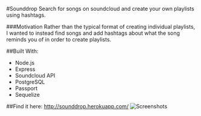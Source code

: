 #Sounddrop 
Search for songs on soundcloud and create your own playlists using hashtags.

###Motivation
Rather than the typical format of creating individual playlists, I wanted to instead find songs and add hashtags about what the song reminds you of in order to create playlists. 
		
##Built With:
* Node.js
* Express
* Soundcloud API
* PostgreSQL
* Passport
* Sequelize

##Find it here:
http://sounddrop.herokuapp.com/
![Screenshots](https://raw.github.com/kahny/soundcloud-playlists-as-tags/master/markdown_images/sounddrop-tag.png)
